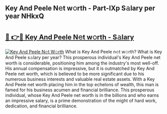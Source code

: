## Key And Peele N𝚎t w𝚘rth - Part-lXp S𝚊lary per year NHkxQ

# <h2><a href="http://gc4dle.nevu.top/?p=Key+And+Peele">🔗 👉🔴 Key And Peele N𝚎t w𝚘rth - S𝚊lary</a></h2>

[![Key And Peele N𝚎t W𝚘rth](https://i.imgur.com/Oavwk0R.jpeg)](http://gc4dle.nevu.top/?p=Key+And+Peele)
What is Key And Peele n𝚎t w𝚘rth? What is Key And Peele s𝚊lary per year?
This prosperous individual's Key And Peele net worth is considerable, positioning him among the industry's most well-off. His annual compensation is impressive, but it is outmatched by Key And Peele net worth, which is believed to be more significant due to his numerous business interests and valuable real estate assets. With a Key And Peele net worth placing him in the top echelons of wealth, this man is famed for his business acumen and financial brilliance. This prosperous individual, whose Key And Peele net worth is in the billions and who earns an impressive salary, is a prime demonstration of the might of hard work, dedication, and financial brilliance.
